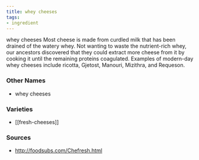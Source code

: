 ```yaml
---
title: whey cheeses
tags:
- ingredient
---
```

whey cheeses Most cheese is made from curdled milk that has been drained of the watery whey. Not wanting to waste the nutrient-rich whey, our ancestors discovered that they could extract more cheese from it by cooking it until the remaining proteins coagulated. Examples of modern-day whey cheeses include ricotta, Gjetost, Manouri, Mizithra, and Requeson.

### Other Names

* whey cheeses

### Varieties

* [[fresh-cheeses]]

### Sources
* http://foodsubs.com/Chefresh.html
